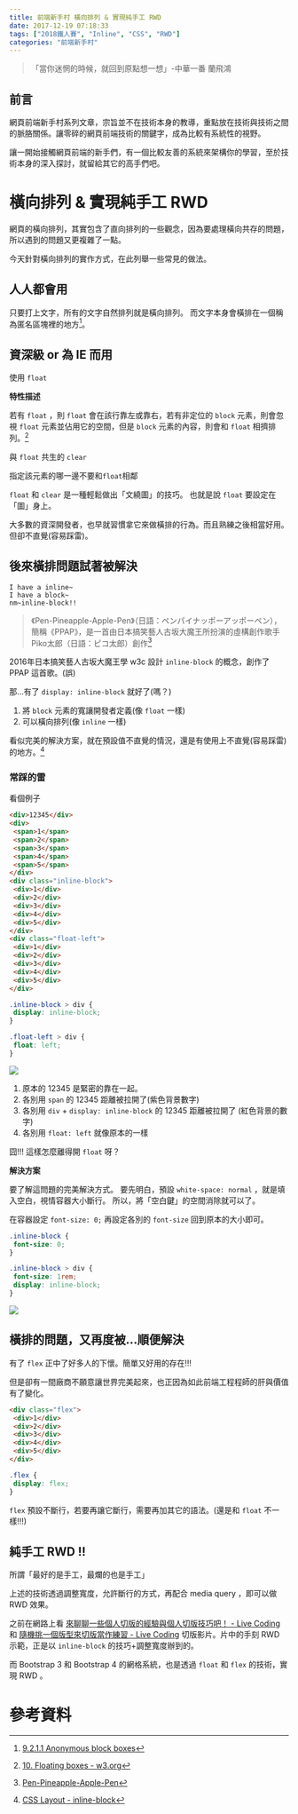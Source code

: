 ```yaml
---
title: 前端新手村 橫向排列 & 實現純手工 RWD
date: 2017-12-19 07:18:33
tags: ["2018鐵人賽", "Inline", "CSS", "RWD"]
categories: "前端新手村"
---
```

> 「當你迷惘的時候，就回到原點想一想」-中華一番 蘭飛鴻

## 前言

網頁前端新手村系列文章，宗旨並不在技術本身的教導，重點放在技術與技術之間的脈胳關係。讓零碎的網頁前端技術的關鍵字，成為比較有系統性的視野。

讓一開始接觸網頁前端的新手們，有一個比較友善的系統來架構你的學習，至於技術本身的深入探討，就留給其它的高手們吧。

# 橫向排列 & 實現純手工 RWD

網頁的橫向排列，其實包含了直向排列的一些觀念，因為要處理橫向共存的問題，所以遇到的問題又更複雜了一點。

今天針對橫向排列的實作方式，在此列舉一些常見的做法。

## 人人都會用

只要打上文字，所有的文字自然排列就是橫向排列。
而文字本身會橫排在一個稱為匿名區塊裡的地方[^1]。

## 資深級 or 為 IE 而用

使用 `float`

**特性描述**

若有 `float` ，則 `float` 會在該行靠左或靠右，若有非定位的 `block` 元素，則會忽視 `float` 元素並佔用它的空間，但是 `block` 元素的內容，則會和 `float` 相擠排列。[^2]

與 `float` 共生的 `clear`

指定該元素的哪一邊不要和`float`相鄰

`float` 和 `clear` 是一種輕鬆做出「文繞圖」的技巧。
也就是說 `float` 要設定在「圖」身上。

大多數的資深開發者，也早就習慣拿它來做橫排的行為。而且熟練之後相當好用。但卻不直覺(容易踩雷)。


## 後來橫排問題試著被解決

```
I have a inline~
I have a block~
nm~inline-block!!
```

> 《Pen-Pineapple-Apple-Pen》（日語：ペンパイナッポーアッポーペン），簡稱《PPAP》，是一首由日本搞笑藝人古坂大魔王所扮演的虛構創作歌手Piko太郎（日語：ピコ太郎）創作[^3]

2016年日本搞笑藝人古坂大魔王學 w3c 設計 `inline-block` 的概念，創作了 PPAP 這首歌。(誤)

那...有了 `display: inline-block` 就好了(嗎？)

1. 將 `block` 元素的寬讓開發者定義(像 `float` 一樣)
2. 可以橫向排列(像 `inline` 一樣)

看似完美的解決方案，就在預設值不直覺的情況，還是有使用上不直覺(容易踩雷)的地方。[^4]

### 常踩的雷

看個例子

```html
<div>12345</div>
<div>
 <span>1</span>
 <span>2</span>
 <span>3</span>
 <span>4</span>
 <span>5</span>
</div>
<div class="inline-block">
 <div>1</div>
 <div>2</div>
 <div>3</div>
 <div>4</div>
 <div>5</div>
</div>
<div class="float-left">
 <div>1</div>
 <div>2</div>
 <div>3</div>
 <div>4</div>
 <div>5</div>
</div>
```

```css
.inline-block > div {
 display: inline-block;
}

.float-left > div {
 float: left;
}
```

![](https://i.imgur.com/aAs852U.png)



1. 原本的 12345 是緊密的靠在一起。
1. 各別用 `span` 的 12345 距離被拉開了(紫色背景數字)
1. 各別用 `div` + `display: inline-block` 的 12345 距離被拉開了 (紅色背景的數字)
1. 各別用 `float: left` 就像原本的一樣

囧!!!
這樣怎麼離得開 `float` 呀？

**解決方案**

要了解這問題的完美解決方式。
要先明白，預設 `white-space: normal` ，就是填入空白，視情容器大小斷行。
所以，將「空白鍵」的空間消除就可以了。

在容器設定 `font-size: 0;` 再設定各別的 `font-size` 回到原本的大小即可。

```css
.inline-block {
 font-size: 0;
}

.inline-block > div {
 font-size: 1rem;
 display: inline-block;
}
```
![](https://i.imgur.com/JmS1xHX.png)


## 橫排的問題，又再度被...順便解決

有了 `flex` 正中了好多人的下懷。簡單又好用的存在!!!

但是卻有一間廠商不願意讓世界完美起來，也正因為如此前端工程程師的肝與價值有了變化。

```html
<div class="flex">
 <div>1</div>
 <div>2</div>
 <div>3</div>
 <div>4</div>
 <div>5</div>
</div>
```

```css
.flex {
 display: flex;
}
```

`flex` 預設不斷行，若要再讓它斷行，需要再加其它的語法。(還是和 `float` 不一樣!!!)


## 純手工 RWD !!

所謂「最好的是手工，最爛的也是手工」

上述的技術透過調整寬度，允許斷行的方式，再配合 media query ，即可以做 RWD 效果。

之前在網路上看 [來聊聊一些個人切版的經驗與個人切版技巧吧！ - Live Coding](https://www.facebook.com/LiveCoding.tw/videos/1669445373356989/) 和 [隨機挑一個版型來切版當作練習 - Live Coding](https://www.facebook.com/LiveCoding.tw/videos/1672348406400019/) 切版影片。片中的手刻 RWD 示範，正是以 `inline-block` 的技巧+調整寬度辦到的。

而 Bootstrap 3 和 Bootstrap 4 的網格系統，也是透過 `float` 和 `flex` 的技術，實現 RWD 。

# 參考資料
[^1]: [9.2.1.1 Anonymous block boxes](https://www.w3.org/TR/CSS22/visuren.html#anonymous-block-level)
[^2]: [10. Floating boxes - w3.org](https://www.w3.org/TR/css3-box/#float)
[^3]: [Pen-Pineapple-Apple-Pen](https://zh.wikipedia.org/wiki/Pen-Pineapple-Apple-Pen)
[^4]: [CSS Layout - inline-block](https://www.w3schools.com/css/css_inline-block.asp)
